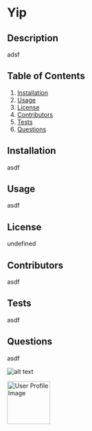 # Yip

## Description

adsf

## Table of Contents
1. [Installation](#installation)
2. [Usage](#usage)
3. [License](#license)
4. [Contributors](#contributors)
5. [Tests](#tests)
6. [Questions](#questions)

## Installation<a name="installation"></a>

asdf

## Usage<a name="usage"></a>

asdf

## License<a name=license></a>

undefined

## Contributors<a name=contributors></a>

asdf

## Tests<a name="tests"></a>

asdf

## Questions<a name="questions"></a>

asdf

![alt text](https://avatars2.githubusercontent.com/u/16299570?v=4 "User Profile Image")

<img src="https://avatars2.githubusercontent.com/u/16299570?v=4" alt="User Profile Image" height="100">